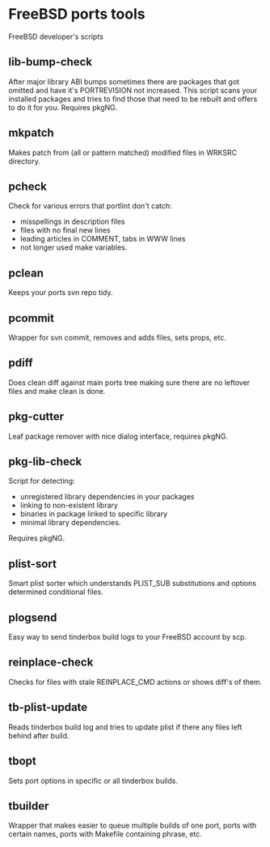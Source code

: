 FreeBSD ports tools
===================

FreeBSD developer's scripts


lib-bump-check
--------------

After major library ABI bumps sometimes there are packages that got omitted
and have it's PORTREVISION not increased. This script scans your installed
packages and tries to find those that need to be rebuilt and offers to do
it for you. Requires pkgNG.

mkpatch
-------

Makes patch from (all or pattern matched) modified files in WRKSRC directory.

pcheck
------

Check for various errors that portlint don't catch:
* misspellings in description files
* files with no final new lines
* leading articles in COMMENT, tabs in WWW lines
* not longer used make variables.

pclean
------

Keeps your ports svn repo tidy.

pcommit
-------

Wrapper for svn commit, removes and adds files, sets props, etc.

pdiff
-----

Does clean diff against main ports tree making sure there are no leftover
files and make clean is done.

pkg-cutter
----------

Leaf package remover with nice dialog interface, requires pkgNG.

pkg-lib-check
-------------

Script for detecting:
* unregistered library dependencies in your packages
* linking to non-existent library
* binaries in package linked to specific library
* minimal library dependencies.

Requires pkgNG.

plist-sort
----------

Smart plist sorter which understands PLIST_SUB substitutions and options
determined conditional files.

plogsend
--------

Easy way to send tinderbox build logs to your FreeBSD account by scp.

reinplace-check
---------------

Checks for files with stale REINPLACE_CMD actions or shows diff's of them.

tb-plist-update
---------------

Reads tinderbox build log and tries to update plist if there any files
left behind after build.

tbopt
-----
Sets port options in specific or all tinderbox builds.

tbuilder
--------

Wrapper that makes easier to queue multiple builds of one port, ports with
certain names, ports with Makefile containing phrase, etc.
